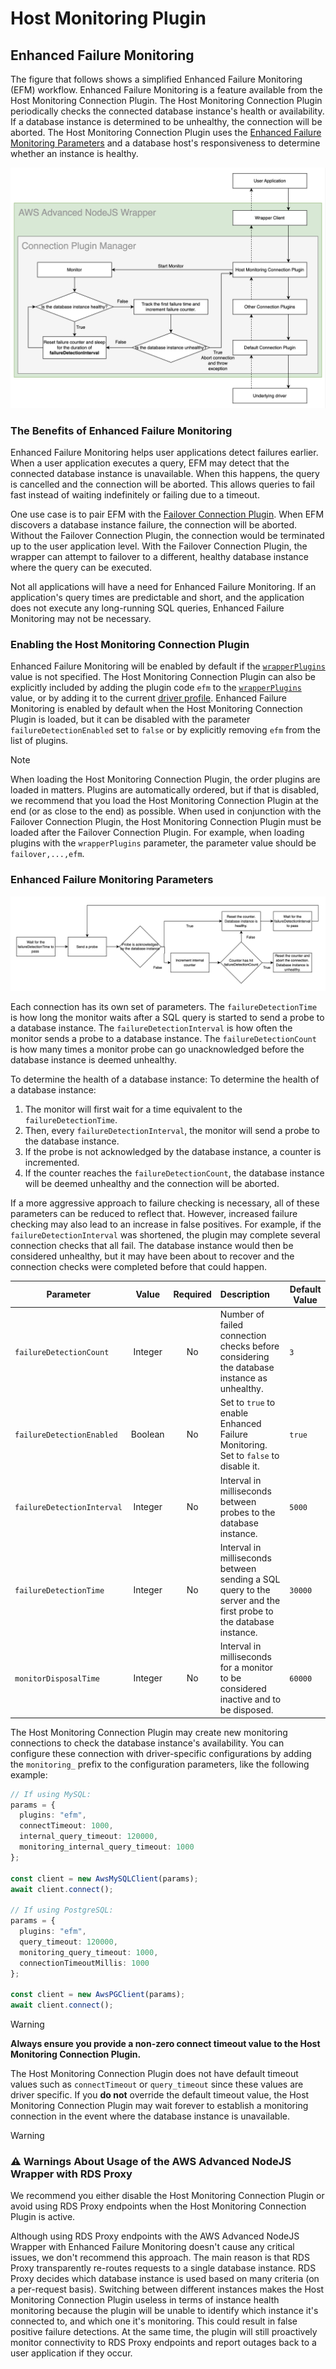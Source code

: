 # Host Monitoring Plugin

## Enhanced Failure Monitoring

The figure that follows shows a simplified Enhanced Failure Monitoring (EFM) workflow. Enhanced Failure Monitoring is a feature available from the Host Monitoring Connection Plugin. The Host Monitoring Connection Plugin periodically checks the connected database instance's health or availability. If a database instance is determined to be unhealthy, the connection will be aborted. The Host Monitoring Connection Plugin uses the [Enhanced Failure Monitoring Parameters](#enhanced-failure-monitoring-parameters) and a database host's responsiveness to determine whether an instance is healthy.

<div style="text-align:center"><img src="../../images/enhanced_failure_monitoring_diagram.png" alt="enhanced_failure_monitoring_diagram.png"/></div>

### The Benefits of Enhanced Failure Monitoring

Enhanced Failure Monitoring helps user applications detect failures earlier. When a user application executes a query, EFM may detect that the connected database instance is unavailable. When this happens, the query is cancelled and the connection will be aborted. This allows queries to fail fast instead of waiting indefinitely or failing due to a timeout.

One use case is to pair EFM with the [Failover Connection Plugin](./UsingTheFailoverPlugin.md). When EFM discovers a database instance failure, the connection will be aborted. Without the Failover Connection Plugin, the connection would be terminated up to the user application level. With the Failover Connection Plugin, the wrapper can attempt to failover to a different, healthy database instance where the query can be executed.

Not all applications will have a need for Enhanced Failure Monitoring. If an application's query times are predictable and short, and the application does not execute any long-running SQL queries, Enhanced Failure Monitoring may not be necessary.

### Enabling the Host Monitoring Connection Plugin

Enhanced Failure Monitoring will be enabled by default if the [`wrapperPlugins`](../UsingTheNodejsWrapper.md#connection-plugin-manager-parameters) value is not specified. The Host Monitoring Connection Plugin can also be explicitly included by adding the plugin code `efm` to the [`wrapperPlugins`](../UsingTheNodejsWrapper.md#aws-advanced-nodejs-wrapper-parameters) value, or by adding it to the current [driver profile](../UsingTheNodejsWrapper.md#aws-advanced-nodejs-wrapper-parameters). Enhanced Failure Monitoring is enabled by default when the Host Monitoring Connection Plugin is loaded, but it can be disabled with the parameter `failureDetectionEnabled` set to `false` or by explicitly removing `efm` from the list of plugins.

> [!NOTE]
> When loading the Host Monitoring Connection Plugin, the order plugins are loaded in matters. Plugins are automatically ordered, but if that is disabled, we recommend that you load the Host Monitoring Connection Plugin at the end (or as close to the end) as possible. When used in conjunction with the Failover Connection Plugin, the Host Monitoring Connection Plugin must be loaded after the Failover Connection Plugin. For example, when loading plugins with the `wrapperPlugins` parameter, the parameter value should be `failover,...,efm`.

### Enhanced Failure Monitoring Parameters

<div style="text-align:center"><img src="../../images/efm_monitor_process.png" /></div>

Each connection has its own set of parameters. The `failureDetectionTime` is how long the monitor waits after a SQL query is started to send a probe to a database instance. The `failureDetectionInterval` is how often the monitor sends a probe to a database instance. The `failureDetectionCount` is how many times a monitor probe can go unacknowledged before the database instance is deemed unhealthy.

To determine the health of a database instance:
To determine the health of a database instance:

1. The monitor will first wait for a time equivalent to the `failureDetectionTime`.
2. Then, every `failureDetectionInterval`, the monitor will send a probe to the database instance.
3. If the probe is not acknowledged by the database instance, a counter is incremented.
4. If the counter reaches the `failureDetectionCount`, the database instance will be deemed unhealthy and the connection will be aborted.

If a more aggressive approach to failure checking is necessary, all of these parameters can be reduced to reflect that. However, increased failure checking may also lead to an increase in false positives. For example, if the `failureDetectionInterval` was shortened, the plugin may complete several connection checks that all fail. The database instance would then be considered unhealthy, but it may have been about to recover and the connection checks were completed before that could happen.

| Parameter                  |  Value  | Required | Description                                                                                                      | Default Value |
| -------------------------- | :-----: | :------: | :--------------------------------------------------------------------------------------------------------------- | ------------- |
| `failureDetectionCount`    | Integer |    No    | Number of failed connection checks before considering the database instance as unhealthy.                        | `3`           |
| `failureDetectionEnabled`  | Boolean |    No    | Set to `true` to enable Enhanced Failure Monitoring. Set to `false` to disable it.                               | `true`        |
| `failureDetectionInterval` | Integer |    No    | Interval in milliseconds between probes to the database instance.                                                | `5000`        |
| `failureDetectionTime`     | Integer |    No    | Interval in milliseconds between sending a SQL query to the server and the first probe to the database instance. | `30000`       |
| `monitorDisposalTime`      | Integer |    No    | Interval in milliseconds for a monitor to be considered inactive and to be disposed.                             | `60000`       |

The Host Monitoring Connection Plugin may create new monitoring connections to check the database instance's availability. You can configure these connection with driver-specific configurations by adding the `monitoring_` prefix to the configuration parameters, like the following example:

```typescript
// If using MySQL:
params = {
  plugins: "efm",
  connectTimeout: 1000,
  internal_query_timeout: 120000,
  monitoring_internal_query_timeout: 1000
};

const client = new AwsMySQLClient(params);
await client.connect();

// If using PostgreSQL:
params = {
  plugins: "efm",
  query_timeout: 120000,
  monitoring_query_timeout: 1000,
  connectionTimeoutMillis: 1000
};

const client = new AwsPGClient(params);
await client.connect();
```

> [!WARNING]
>
> **Always ensure you provide a non-zero connect timeout value to the Host Monitoring Connection Plugin.**
>
> The Host Monitoring Connection Plugin does not have default timeout values such as `connectTimeout` or `query_timeout` since these values are driver specific. If you **do not** override the default timeout value, the Host Monitoring Connection Plugin may wait forever to establish a monitoring connection in the event where the database instance is unavailable.

> [!WARNING]
>
> ### :warning: Warnings About Usage of the AWS Advanced NodeJS Wrapper with RDS Proxy
>
> We recommend you either disable the Host Monitoring Connection Plugin or avoid using RDS Proxy endpoints when the Host Monitoring Connection Plugin is active.
>
> Although using RDS Proxy endpoints with the AWS Advanced NodeJS Wrapper with Enhanced Failure Monitoring doesn't cause any critical issues, we don't recommend this approach. The main reason is that RDS Proxy transparently re-routes requests to a single database instance. RDS Proxy decides which database instance is used based on many criteria (on a per-request basis). Switching between different instances makes the Host Monitoring Connection Plugin useless in terms of instance health monitoring because the plugin will be unable to identify which instance it's connected to, and which one it's monitoring. This could result in false positive failure detections. At the same time, the plugin will still proactively monitor connectivity to RDS Proxy endpoints and report outages back to a user application if they occur.
